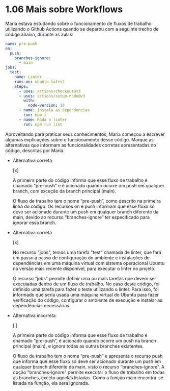 # 1.06 Mais sobre Workflows

Maria estava estudando sobre o funcionamento de fluxos de trabalho utilizando o Github Actions quando se deparou com a seguinte trecho de código abaixo, durante as aulas:

```yaml
name: pre-push
on:
  push:
    branches-ignore:
      - main
jobs:
  test:
    name: Linter
    runs-on: ubuntu-latest
    steps:
      - uses: actions/checkout@v3
      - uses: actions/setup-node@v3
        with:
          node-version: 18
      - name: Instala as dependencias
        run: npm i
      - name: Roda o linter
        run: npm run lint
```

Aproveitando para praticar seus conhecimentos, Maria começou a escrever algumas explicações sobre o funcionamento desse código. Marque as alternativas que informam as funcionalidades corretas apresentadas no código, descritas por Maria.

- Alternativa correta
    
    [x] 
    
    A primeira parte do código informa que esse fluxo de trabalho é chamado “pre-push” e é acionado quando ocorre um push em qualquer branch, com exceção da branch principal (main).
    
    O fluxo de trabalho tem o nome “pre-push”, como descrito na primeira linha do código. Os recursos on e push informam que esse fluxo só deve ser acionado durante um push em qualquer branch diferente da main, devido ao recurso “branches-ignore” ter especificado para ignorar essa branch.
    
- Alternativa correta
    
    [x] 
    
    No recurso "jobs", temos uma tarefa "test" chamada de linter, que fará um passo a passo de configuração do ambiente e instalações de dependências em uma máquina virtual com sistema operacional Ubuntu na versão mais recente disponível, para executar o linter no projeto.
    
    O recurso "jobs" permite definir uma ou mais tarefas que devem ser executadas dentro de um fluxo de trabalho. No caso deste código, foi definido uma tarefa para fazer o teste utilizando o linter. Para isso, foi informado que seria usada uma máquina virtual do Ubuntu para fazer verificação do código, configurar o ambiente de execução e instalar as dependências necessárias.
    
- Alternativa incorreta
    
    [ ] 
    
    A primeira parte do código informa que esse fluxo de trabalho é chamado “pre-push”, é acionado quando ocorre um push na branch principal (main), e ignora todas as outras branches existentes.
    
    O fluxo de trabalho tem o nome “pre-push” e apresenta o recurso push que informa que esse fluxo só deve ser acionado durante um push em qualquer branch diferente da main, visto o recurso “branches-ignore”. A opção "branches-ignore" permite executar o fluxo de trabalho em todas as branches, exceto aquelas listadas. Como a função main encontra-se listada na função, ela será ignorada.